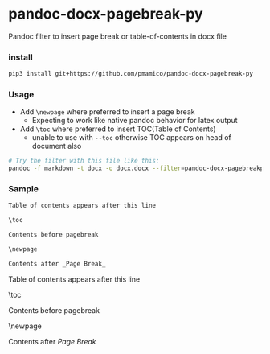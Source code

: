 # pandoc-docx-pagebreak-py

Pandoc filter to insert page break or table-of-contents in docx file

### install

```bash
pip3 install git+https://github.com/pmamico/pandoc-docx-pagebreak-py
```

### Usage

- Add `\newpage` where preferred to insert a page break
    - Expecting to work like native pandoc behavior for latex output
- Add `\toc` where preferred to insert TOC(Table of Contents)
    - unable to use with `--toc` otherwise TOC appears on head of document also
<!--
- Add `\newsection` where preferred to insert a section break
    - Only works for docx output
    - It resets page header/footer style to _portrait, US-letter_ sized pages with whatever reference file you used,
    except the last section in the file. **_You will have to fix them to your preference._**
-->

```bash
# Try the filter with this file like this:
pandoc -f markdown -t docx -o docx.docx --filter=pandoc-docx-pagebreakpy README.md
```

### Sample

```markdown
Table of contents appears after this line

\toc

Contents before pagebreak

\newpage

Contents after _Page Break_
```

Table of contents appears after this line

\toc

Contents before pagebreak

\newpage

Contents after _Page Break_
